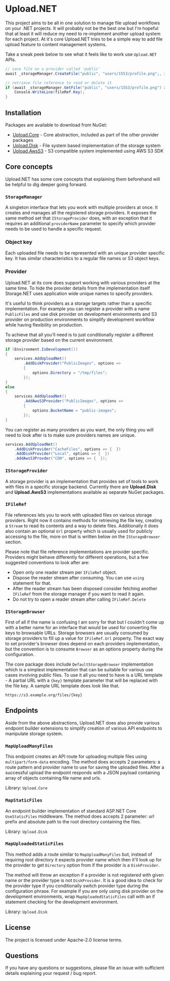 # Upload.NET

This project aims to be all in one solution to manage file upload workflows on your .NET projects. It will probably not be the best one but I'm hopeful that at least it will reduce my need to re-implement another upload system for each project. At it's core Upload.NET tries to be a simple way to add file upload feature to content management systems.

Take a sneak peek below to see what it feels like to work use `Upload.NET` APIs.

```csharp
// save file on a provider called 'public'
await _storageManager.CreateFile("public", "users/1553/profile.png";, inputStream);

// retrieve file reference to read or delete it
if (await _storageManager.GetFile("public", "users/1553/profile.png") is { } fileRef) {
    Console.WriteLine(fileRef.Key);
}
```

## Installation

Packages are available to download from NuGet:

- [Upload.Core](https://www.nuget.org/packages/Upload.Core/) - Core abstraction, included as part of the other provider packages
- [Upload.Disk](https://www.nuget.org/packages/Upload.Disk/) - File system based implementation of the storage system
- [Upload.AwsS3](https://www.nuget.org/packages/Upload.AwsS3/) - S3 compatible system implemented using AWS S3 SDK

## Core concepts

Upload.NET has some core concepts that explaining them beforehand will be helpful to dig deeper going forward.

### `StorageManager`

A singleton interface that lets you work with multiple providers at once. It creates and manages all the registered storage providers. It exposes the same method set that `IStorageProvider` does, with an exception that it requires an additional `providerName` parameter to specify which provider needs to be used to handle a specific request.

### Object key

Each uploaded file needs to be represented with an unique provider specific key. It has similar characteristics to a regular file names or S3 object keys.

### Provider

Upload.NET at its core does support working with various providers at the same time. To hide the provider details from the implementation itself Storage.NET uses application wide unique names to specify providers.

It's useful to think providers as a storage targets rather than a specific implementation. For example you can register a provider with a name `PublicFiles` and use disk provider on development environments and S3 provider on production environments to simplify development workflow while having flexibility on production.

To achieve that all you'll need is to just conditionally register a different storage provider based on the current environment.

```csharp
if (Environment.IsDevelopment())
{
    services.AddUploadNet()
        .AddDiskProvider("PublicImages", options =>
        {
            options.Directory = "/tmp/files";
        });
}
else
{
    services.AddUploadNet()
        .AddAwsS3Provider("PublicImages", options =>
        {
            options.BucketName = "public-images";
        });
}
```

You can register as many providers as you want, the only thing you will need to look after is to make sure providers names are unique.

```csharp
services.AddUploadNet()
    .AddDiskProvider("CacheFiles", options => {  })
    .AddDiskProvider("Local", options => {  })
    .AddAwsS3Provder("CDN", options => {  }); 
```

### `IStorageProvider`

A storage provider is an implementation that provides set of tools to work with files in a specific storage backend. Currently there are **Upload.Disk** and **Upload.AwsS3** implementations available as separate NuGet packages.

### `IFileRef`

File references lets you to work with uploaded files on various storage providers. Right now it contains methods for retrieving the file key, creating a `Stream` to read its contents and a way to delete files. Additionally it does also contain an optional `Url` property which is usually used for publicly accessing to the file, more on that is written below on the `IStorageBrowser` section.

Please note that file reference implementations are provider specific. Providers might behave differently for different operations, but a few suggested conventions to look after are:

- Open only one reader stream per `IFileRef` object.
- Dispose the reader stream after consuming. You can use `using` statement for that.
- After the reader stream has been disposed consider fetching another `IFileRef` from the storage manager if you want to read it again.
- Do not try to open a reader stream after calling `IFileRef.Delete`

### `IStorageBrowser`

First of all if the name is confusing I am sorry for that but I couldn't come up with a better name for an interface that would be used for converting file keys to browsable URLs. Storage browsers are usually consumed by storage providers to fill up a value for `IFileRef.Url` property. The exact way to set provider's browser does depend on each providers implementation, but the convention is to consume `Browser` as an options property during the configuration.

The core package does include `DefaultStorageBrowser` implementation which is a simplest implementation that can be suitable for various use cases involving public files. To use it all you need to have is a URL template - A partial URL with a `{key}` template parameter that will be replaced with the file key. A sample URL template does look like that.

```plain
https://s3.example.org/files/{key}
```

## Endpoints

Aside from the above abstractions, Upload.NET does also provide various endpoint builder extensions to simplify creation of various API endpoints to manipulate storage system.

### `MapUploadManyFiles`

This endpoint creates an API route for uploading multiple files using `multipart/form-data` encoding. The method does accepts 2 parameters: a route pattern and provider name to use for saving the uploaded files. After a successful upload the endpoint responds with a JSON payload containing array of objects containing file name and urls.

Library: `Upload.Core`

### `MapStaticFiles`

An endpoint builder implementation of standard ASP.NET Core `UseStaticFiles` middleware. The method does accepts 2 parameter: url prefix and absolute path to the root directory containing the files.

Library: `Upload.Disk`

### `MapUploadedStaticFiles`

This method adds a route similar to `MapUploadManyFiles` but, instead of requiring root directory it expects provider name which then it'll look up for the provider to get `Directory` option from if the provider is a `DiskProvider`.

The method will throw an exception if a provider is not registered with given name or the provider type is not `DiskProvider`. It is a good idea to check for the provider type if you conditionally switch provider type during the configuration phrase. For example if you are only using disk provider on the development environments, wrap `MapUploadedStaticFiles` call with an if statement checking for the development environment.

Library: `Upload.Disk`

## License

The project is licensed under Apache-2.0 license terms.

## Questions

If you have any questions or suggestions, please file an issue with sufficient details explaining your request / bug report.